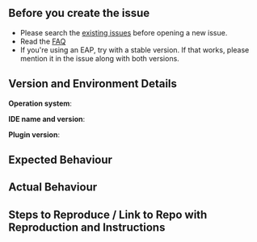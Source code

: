 ## Before you create the issue
- Please search the [existing issues](https://github.com/jimkyndemeyer/js-graphql-intellij-plugin/issues?q=sort%3Aupdated-desc) before opening a new issue.
- Read the [FAQ](https://github.com/jimkyndemeyer/js-graphql-intellij-plugin#faq)
- If you're using an EAP, try with a stable version. If that works, please mention it in the issue along with both versions.

## Version and Environment Details
__Operation system__: 

__IDE name and version__: 

__Plugin version__: 

## Expected Behaviour

## Actual Behaviour

## Steps to Reproduce / Link to Repo with Reproduction and Instructions
